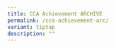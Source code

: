 ```yaml
---
title: CCA Achievement ARCHIVE
permalink: /cca-achievement-arc/
variant: tiptap
description: ""
---
```


